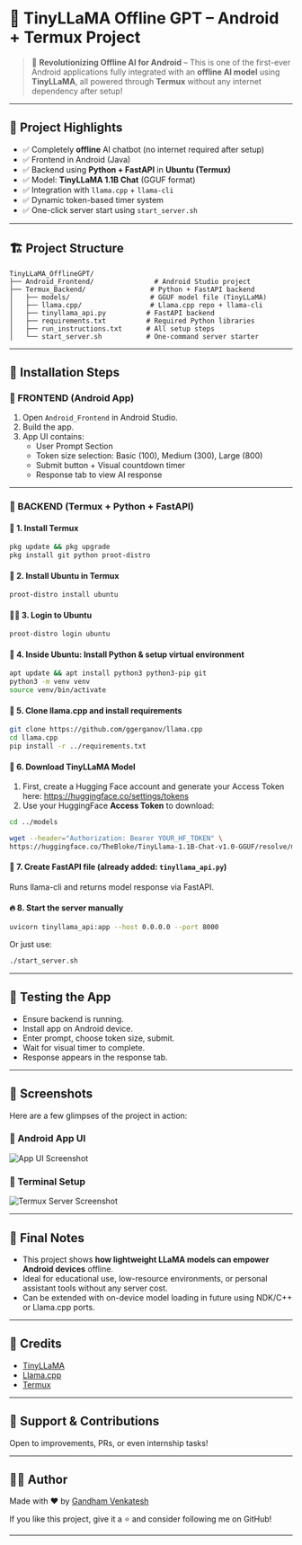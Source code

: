 # 📱 TinyLLaMA Offline GPT – Android + Termux Project

> 🚀 **Revolutionizing Offline AI for Android** – This is one of the first-ever Android applications fully integrated with an **offline AI model** using **TinyLLaMA**, all powered through **Termux** without any internet dependency after setup!

---

## 🌟 Project Highlights

- ✅ Completely **offline** AI chatbot (no internet required after setup)
- ✅ Frontend in Android (Java)
- ✅ Backend using **Python + FastAPI** in **Ubuntu (Termux)**
- ✅ Model: **TinyLLaMA 1.1B Chat** (GGUF format)
- ✅ Integration with `llama.cpp` + `llama-cli`
- ✅ Dynamic token-based timer system
- ✅ One-click server start using `start_server.sh`



---

## 🏗️ Project Structure

```
TinyLLaMA_OfflineGPT/
├── Android_Frontend/               # Android Studio project
├── Termux_Backend/                # Python + FastAPI backend
│   ├── models/                    # GGUF model file (TinyLLaMA)
│   ├── llama.cpp/                 # Llama.cpp repo + llama-cli
│   ├── tinyllama_api.py          # FastAPI backend
│   ├── requirements.txt          # Required Python libraries
│   ├── run_instructions.txt      # All setup steps
│   └── start_server.sh           # One-command server starter
```

---

## 🔧 Installation Steps

### 🔹 FRONTEND (Android App)

1. Open `Android_Frontend` in Android Studio.
2. Build the app.
3. App UI contains:
    - User Prompt Section
    - Token size selection: Basic (100), Medium (300), Large (800)
    - Submit button + Visual countdown timer
    - Response tab to view AI response

---

### 🔹 BACKEND (Termux + Python + FastAPI)

#### 🧪 1. Install Termux

```bash
pkg update && pkg upgrade
pkg install git python proot-distro
```

#### 🐧 2. Install Ubuntu in Termux

```bash
proot-distro install ubuntu
```

#### 🧑‍💻 3. Login to Ubuntu

```bash
proot-distro login ubuntu
```

#### 🐍 4. Inside Ubuntu: Install Python & setup virtual environment

```bash
apt update && apt install python3 python3-pip git
python3 -m venv venv
source venv/bin/activate
```

#### 📁 5. Clone llama.cpp and install requirements

```bash
git clone https://github.com/ggerganov/llama.cpp
cd llama.cpp
pip install -r ../requirements.txt
```

#### 🧠 6. Download TinyLLaMA Model

1. First, create a Hugging Face account and generate your Access Token here:
   https://huggingface.co/settings/tokens
2. Use your HuggingFace **Access Token** to download:

```bash
cd ../models

wget --header="Authorization: Bearer YOUR_HF_TOKEN" \
https://huggingface.co/TheBloke/TinyLlama-1.1B-Chat-v1.0-GGUF/resolve/main/tinyllama-1.1b-chat-v1.0.Q4_K_M.gguf

```

#### 🧠 7. Create FastAPI file (already added: `tinyllama_api.py`)

Runs llama-cli and returns model response via FastAPI.

#### 🔥 8. Start the server manually

```bash
uvicorn tinyllama_api:app --host 0.0.0.0 --port 8000
```

Or just use:

```bash
./start_server.sh
```

---

## 🧪 Testing the App

- Ensure backend is running.
- Install app on Android device.
- Enter prompt, choose token size, submit.
- Wait for visual timer to complete.
- Response appears in the response tab.

---
## 📸 Screenshots

Here are a few glimpses of the project in action:

### 🔹 Android App UI

![App UI Screenshot](./assets/ui-screenshot.jpeg)

### 🔹 Terminal Setup

![Termux Server Screenshot](./assets/terminal-screenshot.jpeg)

---


## 📌 Final Notes

- This project shows **how lightweight LLaMA models can empower Android devices** offline.
- Ideal for educational use, low-resource environments, or personal assistant tools without any server cost.
- Can be extended with on-device model loading in future using NDK/C++ or Llama.cpp ports.

---

## 🧠 Credits

- [TinyLLaMA](https://huggingface.co/cognitivecomputations/TinyLlama-1.1B-Chat-v1.0-GGUF)
- [Llama.cpp](https://github.com/ggerganov/llama.cpp)
- [Termux](https://termux.dev/)

---

## 🙌 Support & Contributions

Open to improvements, PRs, or even internship tasks!

---

## 👨‍💻 Author

Made with ❤️ by [Gandham Venkatesh](https://github.com/gandham-venkatesh)

If you like this project, give it a ⭐ and consider following me on GitHub!

---



